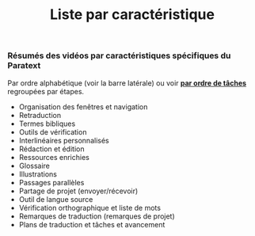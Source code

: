 ﻿---
title : Liste par caractéristique
---

### Résumés des vidéos par caractéristiques spécifiques du Paratext
Par ordre alphabétique (voir la barre latérale)
ou voir [**par ordre de tâches**](list-of-videos) regroupées par étapes. 
- Organisation des fenêtres et navigation
- Retraduction
- Termes bibliques
- Outils de vérification
- Interlinéaires personnalisés
- Rédaction et édition
- Ressources enrichies
- Glossaire
- Illustrations
- Passages parallèles
- Partage de projet (envoyer/récevoir)
- Outil de langue source
- Vérification orthographique et liste de mots
- Remarques de traduction (remarques de projet)
- Plans de traduction et tâches et avancement
